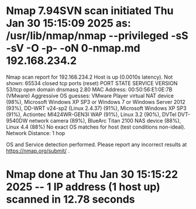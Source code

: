 # Nmap 7.94SVN scan initiated Thu Jan 30 15:15:09 2025 as: /usr/lib/nmap/nmap --privileged -sS -sV -O -p- -oN 0-nmap.md 192.168.234.2
Nmap scan report for 192.168.234.2
Host is up (0.0010s latency).
Not shown: 65534 closed tcp ports (reset)
PORT   STATE SERVICE VERSION
53/tcp open  domain  dnsmasq 2.80
MAC Address: 00:50:56:E1:0E:7B (VMware)
Aggressive OS guesses: VMware Player virtual NAT device (98%), Microsoft Windows XP SP3 or Windows 7 or Windows Server 2012 (93%), DD-WRT v24-sp2 (Linux 2.4.37) (91%), Microsoft Windows XP SP3 (91%), Actiontec MI424WR-GEN3I WAP (91%), Linux 3.2 (90%), DVTel DVT-9540DW network camera (89%), BlueArc Titan 2100 NAS device (88%), Linux 4.4 (88%)
No exact OS matches for host (test conditions non-ideal).
Network Distance: 1 hop

OS and Service detection performed. Please report any incorrect results at https://nmap.org/submit/ .
# Nmap done at Thu Jan 30 15:15:22 2025 -- 1 IP address (1 host up) scanned in 12.78 seconds
